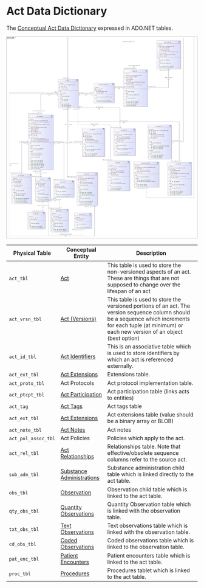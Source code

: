 # Act Data Dictionary

The [Conceptual Act Data Dictionary](../conceptual-data-model/acts/act-data-dictionary.md) expressed in ADO.NET tables.

![](<../../../.gitbook/assets/image (424).png>)

| **Physical Table**  | **Conceptual Entity**                                                                                            | **Description**                                                                                                                                                                                            |
| ------------------- | ---------------------------------------------------------------------------------------------------------------- | ---------------------------------------------------------------------------------------------------------------------------------------------------------------------------------------------------------- |
| `act_tbl`           | [Act](../conceptual-data-model/acts/act-data-dictionary.md#act-entity)                                           | This table is used to store the non-versioned aspects of an act. These are things that are not supposed to change over the lifespan of an act                                                              |
| `act_vrsn_tbl`      | [Act (Versions)](../conceptual-data-model/acts/act-data-dictionary.md#actversion-entity)                         | This table is used to store the versioned portions of an act. The version sequence column should be a sequence which increments for each tuple (at minimum) or each new version of an object (best option) |
| `act_id_tbl`        | [Act Identifiers](../conceptual-data-model/acts/act-data-dictionary.md#actidentifier-entity)                     | This is an associative table which is used to store identifiers by which an act is referenced externally.                                                                                                  |
| `act_ext_tbl`       | [Act Extensions](../conceptual-data-model/acts/act-data-dictionary.md#actextension-entity)                       | Extensions table.                                                                                                                                                                                          |
| `act_proto_tbl`     | Act Protocols                                                                                                    | Act protocol implementation table.                                                                                                                                                                         |
| `act_ptcpt_tbl`     | [Act Participation](../conceptual-data-model/acts/act-data-dictionary.md#actparticipation-entity)                | Act participation table (links acts to entities)                                                                                                                                                           |
| `act_tag`           | [Act Tags](../conceptual-data-model/acts/act-data-dictionary.md#acttag-entity)                                   | Act tags table                                                                                                                                                                                             |
| `act_ext_tbl`       | [Act Extensions](../conceptual-data-model/acts/act-data-dictionary.md#actextension-entity)                       | Act extensions table (value should be a binary array or BLOB)                                                                                                                                              |
| `act_note_tbl`      | [Act Notes](../conceptual-data-model/acts/act-data-dictionary.md#actnote-entity)                                 | Act notes                                                                                                                                                                                                  |
| `act_pol_assoc_tbl` | Act Policies                                                                                                     | Policies which apply to the act.                                                                                                                                                                           |
| `act_rel_tbl`       | [Act Relationships](../conceptual-data-model/acts/act-data-dictionary.md#actrelationship-entity)                 | Relationships table. Note that effective/obsolete sequence columns refer to the source act.                                                                                                                |
| `sub_adm_tbl`       | [Substance Administrations](../conceptual-data-model/acts/act-data-dictionary.md#substanceadministration-entity) | Substance administration child table which is linked directly to the act table.                                                                                                                            |
| `obs_tbl`           | [Observation](../conceptual-data-model/acts/act-data-dictionary.md#observation-entity)                           | Observation child table which is linked to the act table.                                                                                                                                                  |
| `qty_obs_tbl`       | [Quantity Observations](../conceptual-data-model/acts/act-data-dictionary.md#quantityobservation-entity)         | Quantity Observation table which is linked with the observation table.                                                                                                                                     |
| `txt_obs_tbl`       | [Text Observations](../conceptual-data-model/acts/act-data-dictionary.md#textobservation-entity)                 | Text observations table which is linked with the observation table.                                                                                                                                        |
| `cd_obs_tbl`        | [Coded Observations](../conceptual-data-model/acts/act-data-dictionary.md#codedobservation-entity)               | Coded observations table which is linked to the observation table.                                                                                                                                         |
| `pat_enc_tbl`       | [Patient Encounters](../conceptual-data-model/acts/act-data-dictionary.md#patientencounter-entity)               | Patient encounters table which is linked to the act table.                                                                                                                                                 |
| `proc_tbl`          | [Procedures](../conceptual-data-model/acts/act-data-dictionary.md#procedure-entity)                              | Procedures tablet which is linked to the act table.                                                                                                                                                        |
